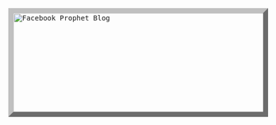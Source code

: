 <a target="_blank" href="https://importchris.medium.com/spacy-basics-the-importance-of-tokens-in-natural-language-processing-89a698d8a76">
  <kbd>
  <img src="https://miro.medium.com/max/2484/1*aW0dD6vvKkyfiXPdCjyQAQ.jpeg" height=200 width=800 alt="Facebook Prophet Blog" style="border:10px outset silver"> 
  </kbd>
